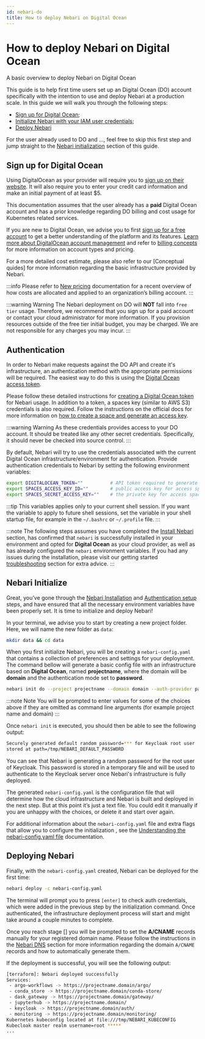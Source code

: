 ```yaml
---
id: nebari-do
title: How to deploy Nebari on Digital Ocean
---
```


# How to deploy Nebari on Digital Ocean

A basic overview to deploy Nebari on Digital Ocean

This guide is to help first time users set up an Digital Ocean (DO) account specifically with the intention to use and deploy Nebari at a production scale. In this guide we will walk you through the following steps:

- [Sign up for Digital Ocean](#sign-up-for-google-cloud-platform);
- [Initialize Nebari with your IAM user credentials](#nebari-initialize);
- [Deploy Nebari](#deploying-nebari)

For the user already used to DO and ..., feel free to skip this first step and jump straight to the [Nebari initialization](#nebari-initialize) section of this guide.

## Sign up for Digital Ocean

Using DigitalOcean as your provider will require you to [sign up on their website](https://cloud.digitalocean.com/registrations/new). It will also require you to enter your credit card information and make an initial payment of at least $5.

This documentation assumes that the user already has a **paid** Digital Ocean account and has a prior knowledge regarding DO billing and cost usage for Kubernetes related services.

If you are new to Digital Ocean, we advise you to first [sign up for a free account](https://try.digitalocean.com/freetrialoffer/) to get a better understanding of the platform and its features. [Learn more about DigitalOcean account management](https://docs.digitalocean.com/products/accounts/) and refer to [billing concepts](https://www.digitalocean.com/pricing) for more information on account types and pricing.

For a more detailed cost estimate, please also refer to our [Conceptual quides] for more information regarding the basic infrastructure provided by Nebari.

:::info
Please refer to [New pricing](https://www.digitalocean.com/try/new-pricing) documentation for a recent overview of how costs are allocated and applied to an organization’s billing account.
:::

:::warning Warning
The Nebari deployment on DO will **NOT** fall into `free tier` usage. Therefore, we recommend that you sign up for a paid account or contact your cloud administrator for more information. If you provision resources outside of the free tier initial budget, you may be charged. We are not responsible for any charges you may incur.
:::

## Authentication

In order to Nebari make requests against the DO API and create it's infrastructure, an authentication method with the appropriate permissions will be required. The easiest way to do this is using the  [Digital Ocean access token](https://docs.digitalocean.com/reference/api/intro/#oauth-authentication).

Please follow these detailed instructions for [creating a Digital Ocean token](https://www.digitalocean.com/docs/apis-clis/api/create-personal-access-token/) for Nebari usage. In addition to a token, a spaces key (similar to AWS S3) credentials is also required. Follow the instructions on the official docs for more information on [how to create a space and generate an access key]((https://www.digitalocean.com/community/tutorials/how-to-create-a-digitalocean-space-and-api-key)).

:::warning Warning
As these credentials provides access to your DO account. It should be treated like any other secret credentials. Specifically, it should never be checked into source control.
:::

By default, Nebari will try to use the credentials associated with the current Digital Ocean infrastructure/environment for authentication. Provide authentication credentials to Nebari by setting the following environment variables:

```bash
export DIGITALOCEAN_TOKEN=""          # API token required to generate resources
export SPACES_ACCESS_KEY_ID=""        # public access key for access spaces
export SPACES_SECRET_ACCESS_KEY=""    # the private key for access spaces
```
:::tip
This variables applies only to your current shell session. If you want the variable to apply to future shell sessions, set the variable in your shell startup file, for example in the `~/.bashrc` or `~/.profile` file.
:::

:::note
The following steps assumes you have completed the [Install Nebari](/started/installing-nebari) section, has confirmed that `nebari` is successfully installed in your environment and opted for **Digital Ocean** as your cloud provider, as well as has already configured the `nebari` environment variables. If you had any issues during the installation, please visit our getting started [troubleshooting](/started/troubleshooting) section for extra advice.
:::

## Nebari Initialize

Great, you’ve gone through the [Nebari Installation](/started/installing-nebari.md) and [Authentication setup](#authentication) steps, and have ensured that all the necessary environment variables have been properly set. It is time to initialize and deploy Nebari!

In your terminal, we advise you to start by creating a new project folder. Here, we will name the new folder as `data`:

```bash
mkdir data && cd data
```
When you first initialize Nebari, you will be creating a `nebari-config.yaml` that contains a collection of preferences and settings for your deployment. The command bellow will generate a basic config file with an infrastructure based on **Digital Ocean**, named **projectname**, where the domain will be **domain** and the authentication mode set to **password**.

```bash
nebari init do --project projectname --domain domain --auth-provider password
```
:::note Note
You will be prompted to enter values for some of the choices above if they are omitted as command line arguments (for example project name and domain)
:::

Once `nebari init` is executed, you should then be able to see the following output:
```bash
Securely generated default random password=*** for Keycloak root user
stored at path=/tmp/NEBARI_DEFAULT_PASSWORD
```
You can see that Nebari is generating a random password for the root user of Keycloak. This password is stored in a temporary file and will be used to authenticate to the Keycloak server once Nebari's infrastructure is fully deployed.

The generated `nebari-config.yaml` is the configuration file that will determine how the cloud infrastructure and Nebari is built and deployed in the next step. But at this point it’s just a text file. You could edit it manually if you are unhappy with the choices, or delete it and start over again.

For additional information about the `nebari-config.yaml` file and extra flags that allow you to configure the initialization , see the [Understanding the nebari-config.yaml file](/tutorials/overview.md) documentation.


## Deploying Nebari

Finally, with the `nebari-config.yaml` created, Nebari can be deployed for the first time:

```bash
nebari deploy -c nebari-config.yaml
```
The terminal will prompt you to press `[enter]` to check auth credentials, which were added in the previous step by the initialization command. Once authenticated, the infrastructure deployment process will start and might take around a couple minutes to complete.

Once you reach stage [] you will be prompted to set the **A/CNAME** records manually for your registered domain name. Please follow the instructions in the [Nebari DNS](/how-tos/domain-registry.md) section for more information regarding the domain `A/CNAME` records and how to automatically generate them.

If the deployment is successful, you will see the following output:
```bash
[terraform]: Nebari deployed successfully
Services:
 - argo-workflows -> https://projectname.domain/argo/
 - conda_store -> https://projectname.domain/conda-store/
 - dask_gateway -> https://projectname.domain/gateway/
 - jupyterhub -> https://projectname.domain/
 - keycloak -> https://projectname.domain/auth/
 - monitoring -> https://projectname.domain/monitoring/
Kubernetes kubeconfig located at file:///tmp/NEBARI_KUBECONFIG
Kubecloak master realm username=root *****
...